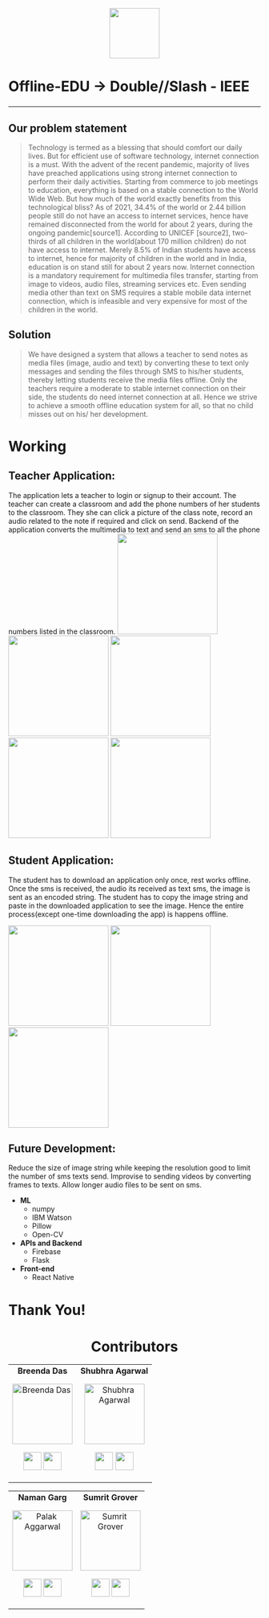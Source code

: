<p align="center"><img src="https://external-content.duckduckgo.com/iu/?u=https%3A%2F%2Fcdn3.vectorstock.com%2Fi%2F1000x1000%2F71%2F72%2Fteacher-vector-1597172.jpg&f=1&nofb=1" width="100" height="100"</p>

# **Offline-EDU** -> Double//Slash - IEEE 

### 
---


## Our problem statement

> Technology is termed as a blessing that should comfort our daily lives. But for efficient use of software technology, internet connection is a must. With the advent of the recent pandemic, majority of lives have preached applications using strong internet connection to perform their daily activities. Starting from commerce to job meetings to education, everything is based on a stable connection to the World Wide Web.  But how much of the world exactly benefits from this technological bliss?
As of 2021, 34.4% of the world or 2.44 billion people still do not have an access to internet services, hence have remained disconnected from the world for about 2 years, during the ongoing pandemic[source1]. According to UNICEF [source2], two-thirds of all children in the world(about 170 million children) do not have access to internet. Merely 8.5% of Indian students have access to internet, hence for majority of children in the world and in India, education is on stand still for about 2 years now. 
Internet connection is a mandatory requirement for multimedia files transfer, starting from image to videos, audio files, streaming services etc. Even sending media other than text on SMS requires a stable mobile data internet connection, which is infeasible and very expensive for most of the children in the world. 

## Solution
 > We have designed a system that allows a teacher to send notes as media files (image, audio and text)  by converting these to text only messages and sending the files through SMS to his/her students, thereby letting students receive the media files offline. Only the teachers require a moderate to stable internet connection on their side, the students do need internet connection at all. Hence we strive to achieve a smooth offline education system for all, so that no child misses out on his/ her development.

# Working
  
## Teacher Application: 
  The application lets a teacher to login or signup to their account. The teacher can create a classroom and add the phone numbers of her students to the classroom. They she can click a picture of the class note, record an audio related to the note if required and click on send. Backend of the application converts the multimedia to text and send an sms to all the phone numbers listed in the classroom.
 <img src='https://user-images.githubusercontent.com/55049859/125185567-354f2e80-e243-11eb-95d1-8f51c7923fd4.png' heigth=300 width=200 />
<img src='https://user-images.githubusercontent.com/55049859/125185581-48fa9500-e243-11eb-98a7-736f108e3e5a.png' heigth=300 width=200 />
<img src='https://user-images.githubusercontent.com/55049859/125185589-56b01a80-e243-11eb-8248-d15dca306b3e.png' heigth=300 width=200 />
 <img src='https://user-images.githubusercontent.com/55049859/125185600-66c7fa00-e243-11eb-96be-d95a83f611eb.png' heigth=300 width=200 />
<img src='https://user-images.githubusercontent.com/55049859/125185610-747d7f80-e243-11eb-87f0-0d19d7c34ced.png' heigth=300 width=200 />



## Student Application:
  The student has to download an application only once, rest works offline. Once the sms is received, the audio its received as text sms, the image is sent as an encoded string. The student has to copy the image string and paste in the downloaded application to see the image. Hence the entire process(except one-time downloading the app) is happens offline. 
 
<img src='https://user-images.githubusercontent.com/55049859/125185429-64b16b80-e242-11eb-8ab0-5fc08d9e2a1d.png' heigth=300 width=200 />
<img src='https://user-images.githubusercontent.com/55049859/125185469-99252780-e242-11eb-9196-4d48e498a3b5.png' heigth=300 width=200 />
  <img src='https://user-images.githubusercontent.com/55049859/125185483-ae01bb00-e242-11eb-805c-d3df3ce8c2af.png' heigth=300 width=200 />

 
## Future Development:
  Reduce the size of image string while keeping the resolution good to limit the number of sms texts send. Improvise to sending videos by converting frames to texts. Allow longer audio files to be sent on sms.
 
<!-- ## Challenges we ran into --

>
<!-- 
## Features offered by Offline-EDU

- ### **Real Time predictions of Hospital Data**
  - Using 'PyTorch' model to predict hospital data of the next day.
- ### **Hospital Side Web Application**
  - An interface for the hospital to update data from its database and also add and update patient medical history.
- ### **Patient Side App**
  - An interface for a patient to browse through nearby hospitals and select a hospital based on its performance, also observe        his/her medical history live.
## Technology Stack and Dependencies
 -->
- **ML**
  - numpy
  - IBM Watson
  - Pillow
  - Open-CV
- **APIs and Backend**
  - Firebase
  - Flask
- **Front-end**
  - React Native 

# Thank You!

<h1 align="center"> Contributors </h1>
<table align="center">
<tr align="center">
<td>
<strong>Breenda Das</strong>
<p align="center">
<img src = "https://cdn.discordapp.com/attachments/857649911759896579/858635368945156116/breenda.jpeg"  height="120" alt="Breenda Das">
</p>
<p align="center">
<a href = "https://github.com/ds-brx"><img src = "http://www.iconninja.com/files/241/825/211/round-collaboration-social-github-code-circle-network-icon.svg" width="36" height = "36"/></a>
<a href = "https://www.linkedin.com/in/breenda-das-68a1891aa/">
<img src = "http://www.iconninja.com/files/863/607/751/network-linkedin-social-connection-circular-circle-media-icon.svg" width="36" height="36"/>
</a>
</p>
</td>
<td>
<strong>Shubhra Agarwal</strong>
<p align="center">
<img src = "https://cdn.discordapp.com/attachments/852945305280577588/853135575421943858/Untitled_design.png" alt="Shubhra Agarwal" height="120">
</p>
<p align="center">
<a href = "https://github.com/shubhraagarwal"><img src = "http://www.iconninja.com/files/241/825/211/round-collaboration-social-github-code-circle-network-icon.svg" width="36" height = "36"/></a>
<a href = "https://www.linkedin.com/in/agarwalshubhra/">
<img src = "http://www.iconninja.com/files/863/607/751/network-linkedin-social-connection-circular-circle-media-icon.svg" width="36" height="36"/>
</a>
</p>
</td>
</tr>
</table>
<table align="center">
<tr align="center">
<td>
<strong>Naman Garg</strong>
<p align="center">
<img src = "https://avatars.githubusercontent.com/u/40496687?v=4" alt="Palak Aggarwal" height="120">
</p>
<p align="center">
<a href = "https://github.com/Namangarg110"><img src = "http://www.iconninja.com/files/241/825/211/round-collaboration-social-github-code-circle-network-icon.svg" width="36" height = "36"/></a>
<a href = "https://www.linkedin.com/in/namangarg110/">
<img src = "http://www.iconninja.com/files/863/607/751/network-linkedin-social-connection-circular-circle-media-icon.svg" width="36" height="36"/>
</a>
</p>
</td>
<td>
<strong>Sumrit Grover</strong>
<p align="center">
<img src = "https://cdn.discordapp.com/attachments/852945305280577588/852945815592632360/sumrit_grover.jpg" alt="Sumrit Grover" height="120">
</p>
<p align="center">
<a href = "https://github.com/smgrv123"><img src = "http://www.iconninja.com/files/241/825/211/round-collaboration-social-github-code-circle-network-icon.svg" width="36" height = "36"/></a>
<a href = "https://www.linkedin.com/in/sumrit-grover-1689351aa/">
<img src = "http://www.iconninja.com/files/863/607/751/network-linkedin-social-connection-circular-circle-media-icon.svg" width="36" height="36"/>
</a>
</p>
</td>
</tr>
</table>
